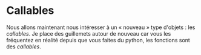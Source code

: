 # Callables

Nous allons maintenant nous intéresser à un « nouveau » type d'objets : les *callables*. Je place des guillemets autour de nouveau car vous les fréquentez en réalité depuis que vous faites du python, les fonctions sont des *callables*.
